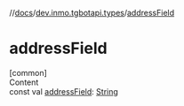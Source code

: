 //[docs](../../index.md)/[dev.inmo.tgbotapi.types](index.md)/[addressField](address-field.md)



# addressField  
[common]  
Content  
const val [addressField](address-field.md): [String](https://kotlinlang.org/api/latest/jvm/stdlib/kotlin/-string/index.html)  



